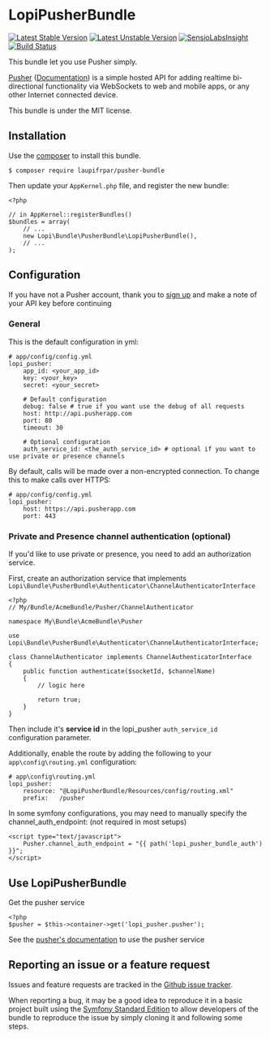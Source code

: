 # LopiPusherBundle

[![Latest Stable Version](https://poser.pugx.org/laupifrpar/pusher-bundle/v/stable.png)](https://packagist.org/packages/laupifrpar/pusher-bundle)
[![Latest Unstable Version](https://poser.pugx.org/laupifrpar/pusher-bundle/v/unstable.png)](https://packagist.org/packages/laupifrpar/pusher-bundle)
[![SensioLabsInsight](https://insight.sensiolabs.com/projects/fc5c7590-2d84-47b0-b1e9-82b72c69767a/mini.png)](https://insight.sensiolabs.com/projects/fc5c7590-2d84-47b0-b1e9-82b72c69767a)
[![Build Status](https://secure.travis-ci.org/laupiFrpar/LopiPusherBundle.png)](http://travis-ci.org/laupiFrpar/LopiPusherBundle)

This bundle let you use Pusher simply.

[Pusher](http://pusher.com/) ([Documentation](http://pusher.com/docs)) is a simple hosted API for adding realtime bi-directional functionality via WebSockets to web and mobile apps, or any other Internet connected device.

This bundle is under the MIT license.

## Installation

Use the [composer](http://getcomposer.org) to install this bundle.

    $ composer require laupifrpar/pusher-bundle

Then update your `AppKernel.php` file, and register the new bundle:

    <?php

    // in AppKernel::registerBundles()
    $bundles = array(
        // ...
        new Lopi\Bundle\PusherBundle\LopiPusherBundle(),
        // ...
    );

## Configuration

If you have not a Pusher account, thank you to [sign up](https://app.pusherapp.com/accounts/sign_up) and make a note of your API key before continuing

### General

This is the default configuration in yml:

    # app/config/config.yml
    lopi_pusher:
        app_id: <your_app_id>
        key: <your_key>
        secret: <your_secret>

        # Default configuration
        debug: false # true if you want use the debug of all requests
        host: http://api.pusherapp.com
        port: 80
        timeout: 30

        # Optional configuration
        auth_service_id: <the_auth_service_id> # optional if you want to use private or presence channels

By default, calls will be made over a non-encrypted connection. To change this to make calls over HTTPS:

    # app/config/config.yml
    lopi_pusher:
        host: https://api.pusherapp.com
        port: 443

### Private and Presence channel authentication (optional)

If you'd like to use private or presence, you need to add an authorization service.

First, create an authorization service that implements `Lopi\Bundle\PusherBundle\Authenticator\ChannelAuthenticatorInterface`

    <?php
    // My/Bundle/AcmeBundle/Pusher/ChannelAuthenticator

    namespace My\Bundle\AcmeBundle\Pusher

    use Lopi\Bundle\PusherBundle\Authenticator\ChannelAuthenticatorInterface;

    class ChannelAuthenticator implements ChannelAuthenticatorInterface
    {
        public function authenticate($socketId, $channelName)
        {
            // logic here

            return true;
        }
    }

Then include it's **service id** in the lopi_pusher `auth_service_id` configuration parameter.

Additionally, enable the route by adding the following to your `app\config\routing.yml` configuration:

    # app\config\routing.yml
    lopi_pusher:
        resource: "@LopiPusherBundle/Resources/config/routing.xml"
        prefix:   /pusher

In some symfony configurations, you may need to manually specify the channel_auth_endpoint: (not required in most setups)

    <script type="text/javascript">
        Pusher.channel_auth_endpoint = "{{ path('lopi_pusher_bundle_auth') }}";
    </script>


## Use LopiPusherBundle

Get the pusher service

    <?php
    $pusher = $this->container->get('lopi_pusher.pusher');

See the [pusher's documentation](https://github.com/pusher/pusher-php-server#publishingtriggering-events) to use the pusher service

## Reporting an issue or a feature request

Issues and feature requests are tracked in the [Github issue tracker](https://github.com/laupiFrpar/LopiPusherBundle/issues).

When reporting a bug, it may be a good idea to reproduce it in a basic project
built using the [Symfony Standard Edition](https://github.com/symfony/symfony-standard)
to allow developers of the bundle to reproduce the issue by simply cloning it
and following some steps.
